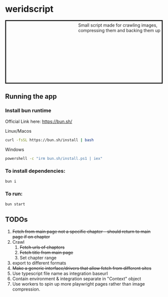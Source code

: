 # weridscript

<marquee
  direction="down"
  width="100%"
  height="200"
  behavior="alternate"
  style="border:solid">
<marquee behavior="alternate">Small script made for crawling images,<br>compressing them and backing them up</marquee>
</marquee>

## Running the app

### Install bun runtime

Official Link here: https://bun.sh/

Linux/Macos

```bash
curl -fsSL https://bun.sh/install | bash
```

Windows

```bash
powershell -c "irm bun.sh/install.ps1 | iex"
```

### To install dependencies:

```bash
bun i
```

### To run:

```bash
bun start
```

## TODOs

1. ~~Fetch from main page not a specific chapter - should return to main page if on chapter~~
2. Crawl
   1. ~~Fetch urls of chapters~~
   2. ~~Fetch title from main page~~
   3. Set chapter range
3. export to different formats
4. ~~Make a generic interface/drivers that allow fetch from different sites~~
5. Use typescript file name as integration baseurl
6. Contain environment & integration separate in "Context" object
7. Use workers to spin up more playwright pages rather than image compression.
